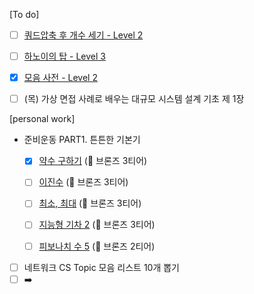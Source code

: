 
[To do]
- [ ]    [쿼드압축 후 개수 세기 - Level 2](https://school.programmers.co.kr/learn/courses/30/lessons/68936)  
- [ ]   [하노이의 탑 - Level 3](https://school.programmers.co.kr/learn/courses/30/lessons/12946)  
- [x]   [모음 사전 - Level 2](https://school.programmers.co.kr/learn/courses/30/lessons/84512)

- [ ] (목) 가상 면접 사례로 배우는 대규모 시스템 설계 기초 제 1장 

[personal work]
* 준비운동 PART1. 튼튼한 기본기
	- [X]  [약수 구하기](https://www.acmicpc.net/problem/2501) (🥉 브론즈 3티어)
	- [ ]   [이진수](https://www.acmicpc.net/problem/3460) (🥉 브론즈 3티어)
	- [ ]   [최소, 최대](https://www.acmicpc.net/problem/10818) (🥉 브론즈 3티어)
	- [ ]   [지능형 기차 2](https://www.acmicpc.net/problem/2460) (🥉 브론즈 3티어)
	- [ ]   [피보나치 수 5](https://www.acmicpc.net/problem/10870) (🥉 브론즈 2티어)


- [ ] 네트워크 CS Topic 모음 리스트 10개 뽑기 
- [ ] ➡️